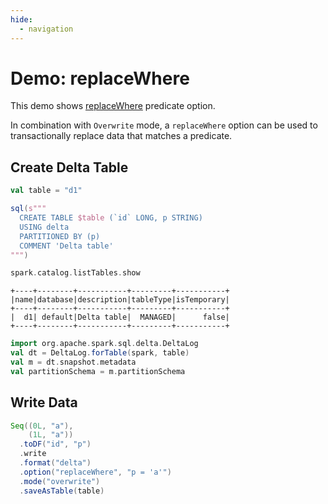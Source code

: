 ```yaml
---
hide:
  - navigation
---
```


# Demo: replaceWhere

This demo shows [replaceWhere](../options/index.md#replaceWhere) predicate option.

In combination with `Overwrite` mode, a `replaceWhere` option can be used to transactionally replace data that matches a predicate.

## Create Delta Table

```scala
val table = "d1"
```

```scala
sql(s"""
  CREATE TABLE $table (`id` LONG, p STRING)
  USING delta
  PARTITIONED BY (p)
  COMMENT 'Delta table'
""")
```

```scala
spark.catalog.listTables.show
```

```text
+----+--------+-----------+---------+-----------+
|name|database|description|tableType|isTemporary|
+----+--------+-----------+---------+-----------+
|  d1| default|Delta table|  MANAGED|      false|
+----+--------+-----------+---------+-----------+
```

```scala
import org.apache.spark.sql.delta.DeltaLog
val dt = DeltaLog.forTable(spark, table)
val m = dt.snapshot.metadata
val partitionSchema = m.partitionSchema
```

## Write Data

```scala
Seq((0L, "a"),
    (1L, "a"))
  .toDF("id", "p")
  .write
  .format("delta")
  .option("replaceWhere", "p = 'a'")
  .mode("overwrite")
  .saveAsTable(table)
```
